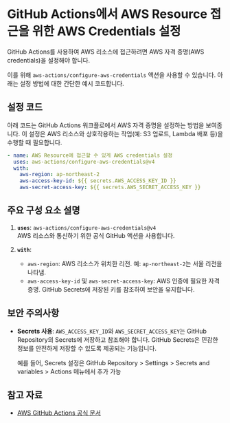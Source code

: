 
# GitHub Actions에서 AWS Resource 접근을 위한 AWS Credentials 설정

GitHub Actions를 사용하여 AWS 리소스에 접근하려면 AWS 자격 증명(AWS credentials)을 설정해야 합니다.

이를 위해 `aws-actions/configure-aws-credentials` 액션을 사용할 수 있습니다. 아래는 설정 방법에 대한 간단한 예시 코드합니다.

## 설정 코드

아래 코드는 GitHub Actions 워크플로에서 AWS 자격 증명을 설정하는 방법을 보여줍니다.
이 설정은 AWS 리소스와 상호작용하는 작업(예: S3 업로드, Lambda 배포 등)을 수행할 때 필요합니다.

```yaml
- name: AWS Resource에 접근할 수 있게 AWS credentials 설정
  uses: aws-actions/configure-aws-credentials@v4
  with:
    aws-region: ap-northeast-2
    aws-access-key-id: ${{ secrets.AWS_ACCESS_KEY_ID }}
    aws-secret-access-key: ${{ secrets.AWS_SECRET_ACCESS_KEY }}
```

## 주요 구성 요소 설명

1. **`uses`**: `aws-actions/configure-aws-credentials@v4`  
   AWS 리소스와 통신하기 위한 공식 GitHub 액션을 사용합니다.

2. **`with`**:
   - `aws-region`: AWS 리소스가 위치한 리전. 예: `ap-northeast-2`는 서울 리전을 나타냄.
   - `aws-access-key-id` 및 `aws-secret-access-key`: AWS 인증에 필요한 자격 증명. GitHub Secrets에 저장된 키를 참조하여 보안을 유지합니다.

## 보안 주의사항

- **Secrets 사용**: `AWS_ACCESS_KEY_ID`와 `AWS_SECRET_ACCESS_KEY`는 GitHub Repository의 Secrets에 저장하고 참조해야 합니다.
  GitHub Secrets은 민감한 정보를 안전하게 저장할 수 있도록 제공되는 기능입니다.
  
  예를 들어, Secrets 설정은 GitHub Repository > Settings > Secrets and variables > Actions 메뉴에서 추가 가능

## 참고 자료

- [AWS GitHub Actions 공식 문서](https://github.com/aws-actions/configure-aws-credentials)

